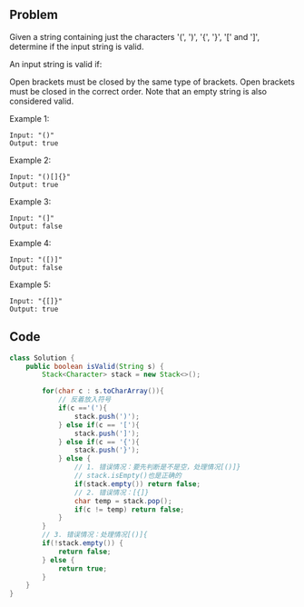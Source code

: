 ## Problem

Given a string containing just the characters '(', ')', '{', '}', '[' and ']', determine if the input string is valid.

An input string is valid if:

Open brackets must be closed by the same type of brackets.
Open brackets must be closed in the correct order.
Note that an empty string is also considered valid.

Example 1:

```
Input: "()"
Output: true
```

Example 2:

```
Input: "()[]{}"
Output: true
```

Example 3:

```
Input: "(]"
Output: false
```

Example 4:

```
Input: "([)]"
Output: false
```

Example 5:

```
Input: "{[]}"
Output: true
```

## Code

```java
class Solution {
    public boolean isValid(String s) {
        Stack<Character> stack = new Stack<>();

        for(char c : s.toCharArray()){
            // 反着放入符号
            if(c =='('){
                stack.push(')');
            } else if(c == '['){
                stack.push(']');
            } else if(c == '{'){
                stack.push('}');
            } else {
                // 1. 错误情况：要先判断是不是空，处理情况[()]}
                // stack.isEmpty()也是正确的
                if(stack.empty()) return false;
                // 2. 错误情况：[{]}
                char temp = stack.pop();
                if(c != temp) return false;
            }
        }
        // 3. 错误情况：处理情况[()]{
        if(!stack.empty()) {
            return false;
        } else {
            return true;
        }
    }
}
```

